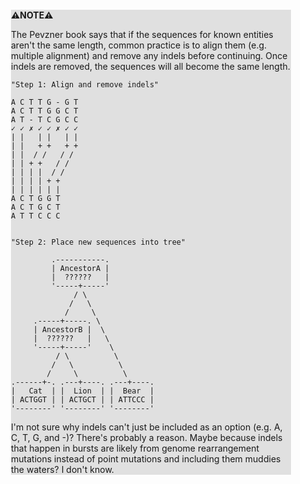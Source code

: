 <div style="margin:2em; background-color: #e0e0e0;">

<strong>⚠️NOTE️️️⚠️</strong>

The Pevzner book says that if the sequences for known entities aren't the same length, common practice is to align them (e.g. multiple alignment) and remove any indels before continuing. Once indels are removed, the sequences will all become the same length.

```{svgbob}
"Step 1: Align and remove indels"

A C T T G - G T
A C T T G G C T
A T - T C G C C
✓ ✓ ✗ ✓ ✓ ✗ ✓ ✓
| |   | |   | |
| |   + +   + +
| |  / /   / / 
| | + +   / /
| | | |  / /
| | | | + +
| | | | | | 
A C T G G T 
A C T G C T 
A T T C C C 


"Step 2: Place new sequences into tree"

         .-----------.
         | AncestorA |
         |  ??????   |
         '-----+-----'
              / \
             /   \
            /     \
     .-----+-----. \
     | AncestorB |  \
     |  ??????   |   \
     '-----+-----'    \
          / \          \
         /   \          \
        /     \          \
.------+-. .---+----. .---+----.
|   Cat  | |  Lion  | |  Bear  |
| ACTGGT | | ACTGCT | | ATTCCC |
'--------' '--------' '--------'
```

I'm not sure why indels can't just be included as an option (e.g. A, C, T, G, and -)? There's probably a reason. Maybe because indels that happen in bursts are likely from genome rearrangement mutations instead of point mutations and including them muddies the waters? I don't know.
</div>

